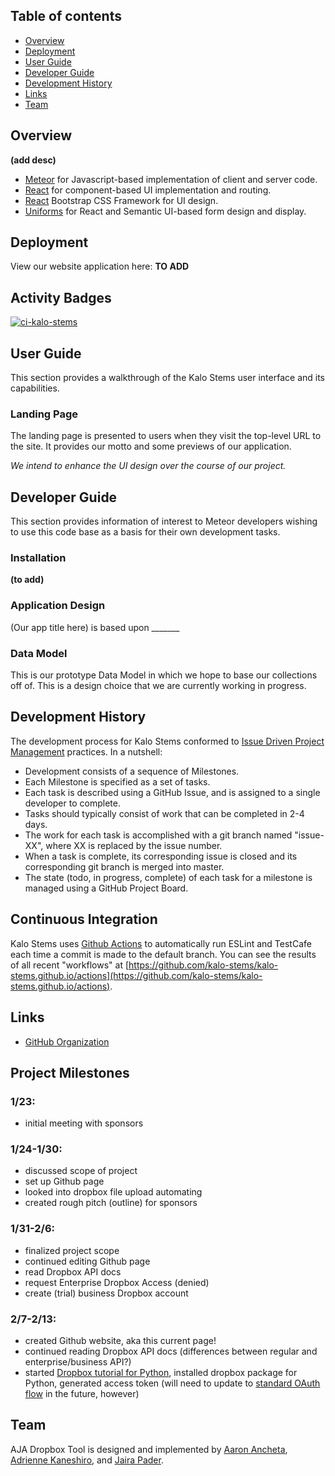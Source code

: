 ## Table of contents

* [Overview](#overview)
* [Deployment](#deployment)
* [User Guide](#user-guide)
* [Developer Guide](#developer-guide)
* [Development History](#development-history)
* [Links](#links)
* [Team](#team)

## Overview

**(add desc)**

* [Meteor](https://www.meteor.com/) for Javascript-based implementation of client and server code.
* [React](https://react.dev/) for component-based UI implementation and routing.
* [React](https://react-bootstrap.github.io/) Bootstrap CSS Framework for UI design.
* [Uniforms](https://uniforms.tools/) for React and Semantic UI-based form design and display.

## Deployment
View our website application here: **TO ADD**

## Activity Badges
[![ci-kalo-stems](https://github.com/kalo-stems/kalo-kode/actions/workflows/ci.yml/badge.svg)](https://github.com/kalo-stems/kalo-kode/actions/workflows/ci.yml)

## User Guide
This section provides a walkthrough of the Kalo Stems user interface and its capabilities.

### Landing Page
The landing page is presented to users when they visit the top-level URL to the site. It provides our motto and some previews of our application.

*We intend to enhance the UI design over the course of our project.*

## Developer Guide
This section provides information of interest to Meteor developers wishing to use this code base as a basis for their own development tasks.

### Installation
**(to add)**

### Application Design
(Our app title here) is based upon _______

### Data Model
This is our prototype Data Model in which we hope to base our collections off of. This is a design choice that we are currently working in progress.

## Development History 
The development process for Kalo Stems conformed to [Issue Driven Project Management](http://courses.ics.hawaii.edu/ics314f19/modules/project-management/) practices. In a nutshell:

* Development consists of a sequence of Milestones.
* Each Milestone is specified as a set of tasks.
* Each task is described using a GitHub Issue, and is assigned to a single developer to complete.
* Tasks should typically consist of work that can be completed in 2-4 days.
* The work for each task is accomplished with a git branch named "issue-XX", where XX is replaced by the issue number.
* When a task is complete, its corresponding issue is closed and its corresponding git branch is merged into master.
* The state (todo, in progress, complete) of each task for a milestone is managed using a GitHub Project Board.

## Continuous Integration
Kalo Stems uses [Github Actions](https://docs.github.com/en/free-pro-team@latest/actions) to automatically run ESLint and TestCafe each time a commit is made to the default branch.  You can see the results of all recent "workflows" at [https://github.com/kalo-stems/kalo-stems.github.io/actions](https://github.com/kalo-stems/kalo-stems.github.io/actions).

## Links
* [GitHub Organization](https://github.com/ICS496/aja-dropbox.github.io)

## Project Milestones

### 1/23:
* initial meeting with sponsors

### 1/24-1/30:
* discussed scope of project
* set up Github page
* looked into dropbox file upload automating
* created rough pitch (outline) for sponsors

### 1/31-2/6:
* finalized project scope
* continued editing Github page
* read Dropbox API docs
* request Enterprise Dropbox Access (denied)
* create (trial) business Dropbox account

### 2/7-2/13:
* created Github website, aka this current page!
* continued reading Dropbox API docs (differences between regular and enterprise/business API?)
* started [Dropbox tutorial for Python](https://www.dropbox.com/developers/documentation/python#tutorial), installed dropbox package for Python, generated access token (will need to update to [standard OAuth flow](https://developers.dropbox.com/oauth-guide) in the future, however)

## Team
AJA Dropbox Tool is designed and implemented by [Aaron Ancheta](https://aaron-ancheta.github.io/), [Adrienne Kaneshiro](https://amkanesh.github.io/), and [Jaira Pader](https://jairabp.github.io/).
